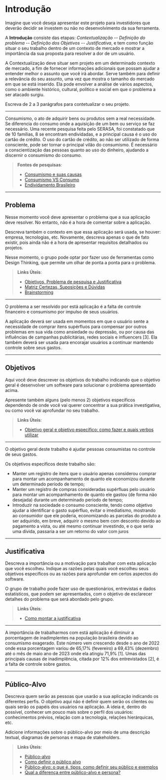 # Introdução

Imagine que você deseja apresentar este projeto para investidores que deverão decidir se investem ou não no desenvolvimento da sua ferramenta.

A **Introdução** consiste das etapas: *Contextualização -- Definição do problema -- Definição dos Objetivos -- Justificativa*, e tem como função situar o seu trabalho dentro de um contexto de mercado e mostrar a importância da sua proposta para resolver a dor de um usuário.


A Contextualização deve situar sem projeto em um determinado contexto de mercado, a fim de fornecer informações adicionais que possam ajudar a entender melhor o assunto que você irá abordar. Serve também para definir a relevância do seu assunto, uma vez que mostra o tamanho do mercado em que se está inserido. Ela pode envolver a análise de vários aspectos, como o ambiente histórico, cultural, político e social em que o problema a ser atacado surgiu.

Escreva de 2 a 3 parágrafos para contetualizar o seu projeto.


---

 Consumismo, o ato de adquirir bens ou produtos sem a real necessidade. Se diferencia do consumo onde a aquisição de um bem ou serviço se faz necessário.
 Uma recente pesquisa feita pelo SERASA, foi constatado que de 10 famílias, 8 se encontram endividadas, e a principal causa é o uso do cartão de crédito. O uso do cartão de crédito, ao não ser utilizado de forma consciente, pode ser tornar o principal vilão do consumismo. 
  É necessário a conscientização das pessoas quanto ao uso do dinheiro, ajudando a discernir o consumismo do consumo. 
  
   > **Fontes de pesquisas**:
> - [Consumismo e suas causas](https://www.politize.com.br/consumismo-o-que-e/#:~:text=O%20consumismo%20n%C3%A3o%20tem%20uma,propaganda%20utilizadas%20por%20organiza%C3%A7%C3%B5es%20empresariais.)
> - [Consumismo VS Consumo](https://www.idinheiro.com.br/financaspessoais/consumismo-como-evitar/)
> - [Endividamento Brasileiro](https://www.serasa.com.br/limpa-nome-online/blog/endividamento-no-brasil/)

---

## Problema

Nesse momento você deve apresentar o problema que a sua aplicação deve  resolver. No entanto, não é a hora de comentar sobre a aplicação.

Descreva também o contexto em que essa aplicação será usada, se  houver: empresa, tecnologias, etc. Novamente, descreva apenas o que de  fato existir, pois ainda não é a hora de apresentar requisitos  detalhados ou projetos.

Nesse momento, o grupo pode optar por fazer uso  de ferramentas como Design Thinking, que permite um olhar de ponta a ponta para o problema.

> **Links Úteis**:
> - [Objetivos, Problema de pesquisa e Justificativa](https://medium.com/@versioparole/objetivos-problema-de-pesquisa-e-justificativa-c98c8233b9c3)
> - [Matriz Certezas, Suposições e Dúvidas](https://medium.com/educa%C3%A7%C3%A3o-fora-da-caixa/matriz-certezas-suposi%C3%A7%C3%B5es-e-d%C3%BAvidas-fa2263633655)
> - [Brainstorming](https://www.euax.com.br/2018/09/brainstorming/)

---

O problema a ser resolvido por está aplicação é a falta de controle financeiro e consumismo por impulso de seus usuários. 

A aplicação deverá ser usada em momentos em que o usuário sente a necessidade de comprar itens supérfluos para compensar por outros problemas em sua vida como ansiedade ou depressão, ou por causa das influências de campanhas publicitárias, redes sociais e influencers [3]. Ela também deverá ser usada para encorajar usuários a continuar mantendo controle sobre seus gastos.

---

## Objetivos

Aqui você deve descrever os objetivos do trabalho indicando que o objetivo geral é desenvolver um software para solucionar o problema apresentado acima. 

Apresente também alguns (pelo menos 2) objetivos específicos dependendo de onde você vai querer concentrar a sua prática investigativa, ou como você vai aprofundar no seu trabalho.
 
> **Links Úteis**:
> - [Objetivo geral e objetivo específico: como fazer e quais verbos utilizar](https://blog.mettzer.com/diferenca-entre-objetivo-geral-e-objetivo-especifico/)

---

O objetivo geral deste trabalho é ajudar pessoas consumistas no controle de seus gastos. 

Os objetivos específicos deste trabalho são:
- Manter um registro de itens que o usuário apenas considerou comprar para montar um acompanhamento de quanto ele economizou durante um determinado período de tempo;
- Manter um registro de compras consideradas supérfluas pelo usuário para montar um acompanhamento de quanto ele gastou (de forma não desejada) durante um determinado período de tempo;
- Introduzir na sociedade o consumo consciente, tendo como objetivo ajudar a identificar o gasto supérfluo, evitar o imediatismo, mostrando ao consumidor que ele poderia, economizando as parcelas do produto a ser adquirido, em breve, adquirir o mesmo bem com desconto devido ao pagamento a vista, ou até mesmo continuar investindo, e o que seria uma dívida, passaria a ser um retorno do valor com juros 

---

## Justificativa

Descreva a importância ou a motivação para trabalhar com esta aplicação que você escolheu. Indique as razões pelas quais você escolheu seus objetivos específicos ou as razões para aprofundar em certos aspectos do software.

O grupo de trabalho pode fazer uso de questionários, entrevistas e dados estatísticos, que podem ser apresentados, com o objetivo de esclarecer detalhes do problema que será abordado pelo grupo.

> **Links Úteis**:
> - [Como montar a justificativa](https://guiadamonografia.com.br/como-montar-justificativa-do-tcc/)

---

A importância de trabalharmos com está aplicação é diminuir a porcentagem de inadimplentes na população brasileira devido ao consumismo exagerado. Este número vem crescendo desde o ano de 2022 onde essa porcentagem variou de 65,17% (fevereiro) a 69,43% (dezembro) até o mês de maio ano de 2023 onde ela atingiu 71,9% [1]. Umas das principais causas de inadimplência, citada por 12% dos entrevistados [2], é a falta de controle sobre gastos.

---

## Público-Alvo

Descreva quem serão as pessoas que usarão a sua aplicação indicando os diferentes perfis. O objetivo aqui não é definir quem serão os clientes ou quais serão os papéis dos usuários na aplicação. A ideia é, dentro do possível, conhecer um pouco mais sobre o perfil dos usuários: conhecimentos prévios, relação com a tecnologia, relações
hierárquicas, etc.

Adicione informações sobre o público-alvo por meio de uma descrição textual, diagramas de personas e mapa de stakeholders.

> **Links Úteis**:
> - [Público-alvo](https://blog.hotmart.com/pt-br/publico-alvo/)
> - [Como definir o público alvo](https://exame.com/pme/5-dicas-essenciais-para-definir-o-publico-alvo-do-seu-negocio/)
> - [Público-alvo: o que é, tipos, como definir seu público e exemplos](https://klickpages.com.br/blog/publico-alvo-o-que-e/)
> - [Qual a diferença entre público-alvo e persona?](https://rockcontent.com/blog/diferenca-publico-alvo-e-persona/)
